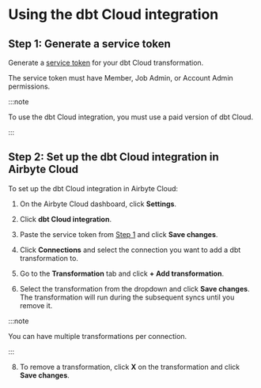 # Using the dbt Cloud integration 

## Step 1: Generate a service token

Generate a [service token](https://docs.getdbt.com/docs/dbt-cloud-apis/service-tokens#generating-service-account-tokens) for your dbt Cloud transformation.

The service token must have Member, Job Admin, or Account Admin permissions.  

:::note

To use the dbt Cloud integration, you must use a paid version of dbt Cloud.
 
:::

## Step 2: Set up the dbt Cloud integration in Airbyte Cloud

To set up the dbt Cloud integration in Airbyte Cloud:

1. On the Airbyte Cloud dashboard, click **Settings**.

2. Click **dbt Cloud integration**.

3. Paste the service token from [Step 1](#step-1-prerequisites) and click **Save changes**.

4. Click **Connections** and select the connection you want to add a dbt transformation to.

5. Go to the **Transformation** tab and click **+ Add transformation**.

6. Select the transformation from the dropdown and click **Save changes**. The transformation will run during the subsequent syncs until you remove it. 

:::note

You can have multiple transformations per connection.
 
:::

8. To remove a transformation, click **X** on the transformation and click **Save changes**. 
